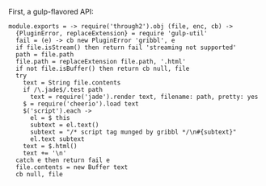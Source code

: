 First, a gulp-flavored API:

    module.exports = -> require('through2').obj (file, enc, cb) ->
      {PluginError, replaceExtension} = require 'gulp-util'
      fail = (e) -> cb new PluginError 'gribbl', e
      if file.isStream() then return fail 'streaming not supported'
      path = file.path
      file.path = replaceExtension file.path, '.html'
      if not file.isBuffer() then return cb null, file
      try
        text = String file.contents
        if /\.jade$/.test path
          text = require('jade').render text, filename: path, pretty: yes
        $ = require('cheerio').load text
        $('script').each ->
          el = $ this
          subtext = el.text()
          subtext = "/* script tag munged by gribbl */\n#{subtext}"
          el.text subtext
        text = $.html()
        text += '\n'
      catch e then return fail e
      file.contents = new Buffer text
      cb null, file
